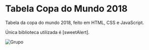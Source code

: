 # Tabela Copa do Mundo 2018

Tabela da copa do mundo 2018, feito em HTML, CSS e JavaScript.

Única biblioteca utilizada é [sweetAlert].

![Grupo](https://user-images.githubusercontent.com/40917812/65825461-8f892600-e24d-11e9-944b-8475de8148d3.png)
